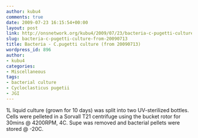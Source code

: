 ```yaml
---
author: kubu4
comments: true
date: 2009-07-23 16:15:54+00:00
layout: post
link: http://onsnetwork.org/kubu4/2009/07/23/bacteria-c-pugetti-culture-from-20090713/
slug: bacteria-c-pugetti-culture-from-20090713
title: Bacteria - C.pugetti culture (from 20090713)
wordpress_id: 896
author:
- kubu4
categories:
- Miscellaneous
tags:
- bacterial culture
- Cycloclasticus pugetii
- JGI
---
```


1L liquid culture (grown for 10 days) was split into two UV-sterilized bottles. Cells were pelleted in a Sorvall T21 centrifuge using the bucket rotor for 30mins @ 4200RPM, 4C. Supe was removed and bacterial pellets were stored @ -20C.
